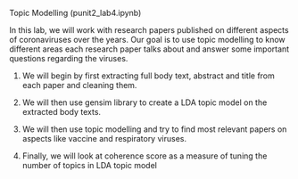 Topic Modelling (punit2_lab4.ipynb)

In this lab, we will work with research papers published on different aspects of coronaviruses over the years. Our goal is to use topic modelling to know different areas each research paper talks about and answer some important questions regarding the viruses.

1. We will begin by first extracting full body text, abstract and title from each paper and cleaning them.

2. We will then use gensim library to create a LDA topic model on the extracted body texts.

3. We will then use topic modelling and try to find most relevant papers on aspects like vaccine and respiratory viruses.

4. Finally, we will look at coherence score as a measure of tuning the number of topics in LDA topic model
